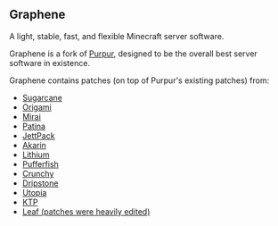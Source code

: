 [Purpur]: https://purpur.pl3x.net

## Graphene
A light, stable, fast, and flexible Minecraft server software.

Graphene is a fork of [Purpur], designed to be the overall best server software in existence.

Graphene contains patches (on top of Purpur's existing patches) from:
- [Sugarcane](https://github.com/SugarcaneMC/Sugarcane)
- [Origami](https://github.com/Minebench/Origami)
- [Mirai](https://github.com/etil2jz/Mirai)
- [Patina](https://github.com/PatinaMC/Patina)
- [JettPack](https://gitlab.com/Titaniumtown/JettPack/-/tree/main)
- [Akarin](https://github.com/Akarin-project/Akarin)
- [Lithium](https://github.com/CaffeineMC/lithium-fabric)
- [Pufferfish](https://github.com/pufferfish-gg/Pufferfish)
- [Crunchy](https://github.com/MrFishCakes/Crunchy)
- [Dripstone](https://github.com/NoahvdAa/Dripstone)
- [Utopia](https://github.com/bortexel/utopia)
- [KTP](https://github.com/lynxplay/ktp)
- [Leaf (patches were heavily edited)](https://github.com/anhcraft/Leaf)
